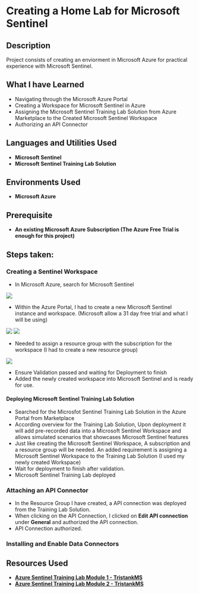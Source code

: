 <h1>Creating a Home Lab for Microsoft Sentinel</h1>


<h2>Description</h2>
Project consists of creating an enviorment in Microsoft Azure for practical experience with Microsoft Sentinel.
<br />

<h2>What I have Learned</h2>

- Navigating through the Microsoft Azure Portal
- Creating a Workspace for Microsoft Sentinel in Azure
- Assigning the Microsoft Sentinel Training Lab Solution from Azure Marketplace to the Created Microsoft Sentinel Workspace
- Authorizing an API Connector 

<h2>Languages and Utilities Used</h2>

- <b>Microsoft Sentinel</b>
- <b>Microsoft Sentinel Training Lab Solution </b>

<h2>Environments Used </h2>

- <b>Microsoft Azure</b>

<h2>Prerequisite</h2>

- <b>An existing Microsoft Azure Subscription (The Azure Free Trial is enough for this project)</b>

<h2>Steps taken:</h2>

<h3>Creating a Sentinel Workspace</h3>

- In Microsoft Azure, search for Microsoft Sentinel
<img src='https://i.imgur.com/UPuQDKV.png'>
  
- Within the Azure Portal, I had to create a new Microsoft Sentinel instance and workspace. (Microsoft allow a 31 day free trial and what I will be using)
<img src='https://i.imgur.com/nQcouxw.png'>
<img src='https://i.imgur.com/z0r9pTT.png'>

- Needed to assign a resource group with the subscription for the workspace (I had to create a new resource group)
<img src='https://i.imgur.com/3SomKpt.png'>
  
- Ensure Validation passed and waiting for Deployment to finish
- Added the newly created workspace into Microsoft Sentinel and is ready for use.

<h4>Deploying Microsoft Sentinel Training Lab Solution</h4>

- Searched for the Microsfot Sentinel Training Lab Solution in the Azure Portal from Marketplace
- According overview for the Training Lab Solution, Upon deployment it will add pre-recorded data into a Microsoft Sentinel Workspace and allows simulated scenarios that showcases Microsoft Sentinel features
- Just like creating the Microsoft Sentinel Workspace, A subscription and a resource group will be needed. An added requirement is assigning a Microsoft Sentinel Workspace to the Training Lab Solution (I used my newly created Workspace)
- Wait for deployment to finish after validation.
- Microsoft Sentinel Training Lab deployed

<h3>Attaching an API Connector</h3>

- In the Resource Group I have created, a API connection was deployed from the Training Lab Solution.
- When clicking on the API Connection, I clicked on <b>Edit API connection</b> under <b>General</b> and authorized the API connection.
- API Connection authorized.

<h3>Installing and Enable Data Connectors</h3>

<h2>Resources Used</h2>

- <b><a href='https://github.com/Azure/Azure-Sentinel/blob/master/Solutions/Training/Azure-Sentinel-Training-Lab/Modules/Module-1-Setting-up-the-environment.md'>Azure Sentinel Training Lab Module 1 - TristankMS</a></b>
- <b><a href='https://github.com/Azure/Azure-Sentinel/blob/master/Solutions/Training/Azure-Sentinel-Training-Lab/Modules/Module-2-Data-Connectors.md'>Azure Sentinel Training Lab Module 2 - TristankMS</a></b>

<!--
 ```diff
- text in red
+ text in green
! text in orange
# text in gray
@@ text in purple (and bold)@@
```
